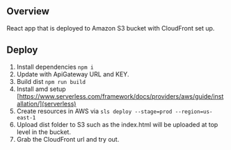 ## Overview

React app that is deployed to Amazon S3 bucket with CloudFront set up.

## Deploy

1. Install dependencies `npm i`
2. Update with ApiGateway URL and KEY.
3. Build dist `npm run build`
4. Install amd setup [https://www.serverless.com/framework/docs/providers/aws/guide/installation/](serverless)
5. Create resources in AWS via `sls deploy --stage=prod --region=us-east-1`
6. Upload dist folder to S3 such as the index.html will be uploaded at top level in the bucket.
7. Grab the CloudFront url and try out.
